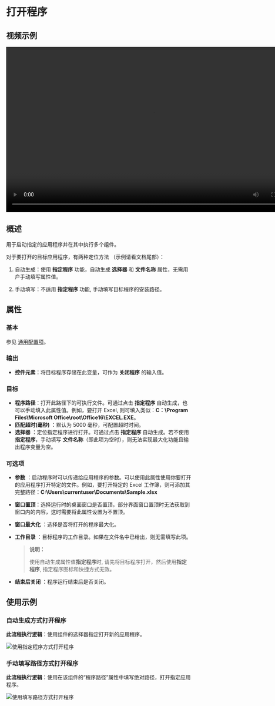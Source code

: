 # 打开程序

## 视频示例

<video controls height='450px' width='800px' src="https://encooacademy.oss-cn-shanghai.aliyuncs.com/activity/OpenProgram.mp4"></video>

## 概述

用于启动指定的应用程序并在其中执行多个组件。

对于要打开的目标应用程序，有两种定位方法 （示例请看文档尾部）：

1. 自动生成：使用 **指定程序** 功能，自动生成 **选择器** 和 **文件名称** 属性，无需用户手动填写属性值。

2. 手动填写：不适用 **指定程序** 功能, 手动填写目标程序的安装路径。

## 属性

### 基本

参见 [通用配置项](../Appendix/CommonConfigurationItems.md)。

### 输出

- **控件元素**：将目标程序存储在此变量，可作为 **关闭程序** 的输入值。

### 目标

- **程序路径**：打开此路径下的可执行文件。可通过点击 **指定程序** 自动生成，也可以手动填入此属性值。例如，要打开 Excel, 则可填入类似：**C：\Program Files\Microsoft Office\root\Office16\EXCEL.EXE**。
- **匹配超时(毫秒)** ：默认为 5000 毫秒，可配置超时时间。
- **选择器** ：定位指定程序进行打开。可通过点击 **指定程序** 自动生成。若不使用 **指定程序**，手动填写 **文件名称**（即此项为空时），则无法实现最大化功能且输出程序变量为空。

### 可选项

- **参数** ：启动程序时可以传递给应用程序的参数。可以使用此属性使用你要打开的应用程序打开特定的文件。例如，要打开特定的 Excel 工作簿，则可添加其完整路径：**C:\Users\currentuser\Documents\Sample.xlsx**
- **窗口置顶**：选择运行时的桌面窗口是否置顶，部分界面窗口置顶时无法获取到窗口内的内容，这时需要将此属性设置为不置顶。
- **窗口最大化** ：选择是否将打开的程序最大化。
- **工作目录** ：目标程序的工作目录。如果在文件名中已给出，则无需填写此项。

    > **说明：**
    >
    > 使用自动生成属性值**指定程序**时, 请先将目标程序打开，然后使用**指定程序**, 指定程序图标和快捷方式无效。

- **结束后关闭** ：程序运行结束后是否关闭。

## 使用示例

### 自动生成方式打开程序

**此流程执行逻辑**：使用组件的选择器指定打开新的应用程序。

![使用指定程序方式打开程序](https://docimages.blob.core.chinacloudapi.cn/images/Activities/openApp-2.png)

### 手动填写路径方式打开程序

**此流程执行逻辑**：使用在该组件的“程序路径”属性中填写绝对路径，打开指定应用程序。

![使用填写路径方式打开程序](https://docimages.blob.core.chinacloudapi.cn/images/Activities/openApp-3.png)
